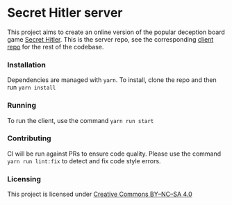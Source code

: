 # Secret Hitler server

This project aims to create an online version of the popular deception board game [Secret Hitler](http://secrethitler.com/). This is the server repo, see the corresponding [client repo](https://github.com/Qcode/SH-Client) for the rest of the codebase.

### Installation

Dependencies are managed with `yarn`. To install, clone the repo and then run `yarn install`

### Running

To run the client, use the command `yarn run start`

### Contributing

CI will be run against PRs to ensure code quality. Please use the command `yarn run lint:fix` to detect and fix code style errors.

### Licensing

This project is licensed under [Creative Commons BY–NC–SA 4.0](http://creativecommons.org/licenses/by-nc-sa/4.0/)
